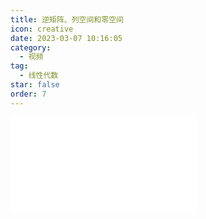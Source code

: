 ```yaml
---
title: 逆矩阵、列空间和零空间
icon: creative
date: 2023-03-07 10:16:05
category:
  - 视频
tag:
  - 线性代数
star: false
order: 7
---
```



<div class="video-container">
  <iframe src="//player.bilibili.com/player.html?aid=483115509&bvid=BV1bT411e7Cv&cid=1054662950&page=7" scrolling="no" border="0" frameborder="no" framespacing="0" allowfullscreen="true"> </iframe>
</div>
